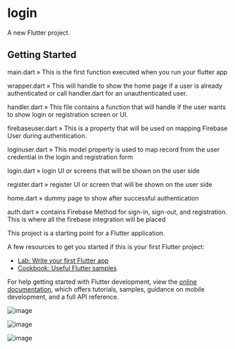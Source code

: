 # login

A new Flutter project.

## Getting Started
main.dart » This is the first function executed when you run your flutter app

wrapper.dart » This will handle to show the home page if a user is already authenticated or call handler.dart for an unauthenticated user.

handler.dart » This file contains a function that will handle if the user wants to show login or registration screen or UI.

firebaseuser.dart » This is a property that will be used on mapping Firebase User during authentication.

loginuser.dart » This model property is used to map record from the user credential in the login and registration form

login.dart » login UI or screens that will be shown on the user side

register.dart » register UI or screen that will be shown on the user side

home.dart » dummy page to show after successful authentication

auth.dart » contains Firebase Method for sign-in, sign-out, and registration. This is where all the firebase integration will be placed

This project is a starting point for a Flutter application.

A few resources to get you started if this is your first Flutter project:

- [Lab: Write your first Flutter app](https://docs.flutter.dev/get-started/codelab)
- [Cookbook: Useful Flutter samples](https://docs.flutter.dev/cookbook)

For help getting started with Flutter development, view the
[online documentation](https://docs.flutter.dev/), which offers tutorials,
samples, guidance on mobile development, and a full API reference.

![image](https://github.com/Vikash11P/login/assets/108461700/6ea1fc96-5079-42f4-ae11-367cc3e68b52)

![image](https://github.com/Vikash11P/login/assets/108461700/4f76f0ae-719e-4767-bc17-220d9d46c8a6)

![image](https://github.com/Vikash11P/login/assets/108461700/9c3edf94-3666-4a5e-9f23-73c1c0ed6078)

